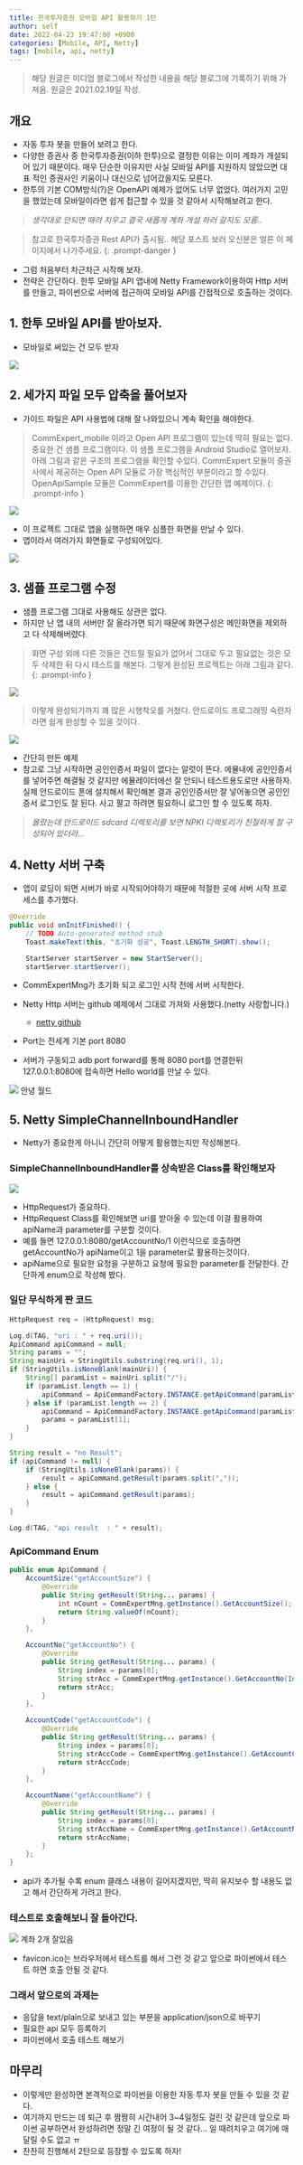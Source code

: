 ```yaml
---
title: 한국투자증권 모바일 API 활용하기 1탄
author: self
date: 2022-04-23 19:47:00 +0900
categories: [Mobile, API, Netty]
tags: [mobile, api, netty]
---
```


> 해당 원글은 미디엄 블로그에서 작성한 내용을 해당 블로그에 기록하기 위해 가져옴.
> 원글은 2021.02.19일 작성.

## 개요
* 자동 투자 봇을 만들어 보려고 한다.
* 다양한 증권사 중 한국투자증권(이하 한투)으로 결정한 이유는 이미 계좌가 개설되어 있기 때문이다. 매우 단순한 이유지만 사실 모바일 API를 지원하지 않았으면 대표 적인 증권사인 키움이나 대신으로 넘어갔을지도 모른다.
* 한투의 기본 COM방식(?)은 OpenAPI 예제가 없어도 너무 없었다. 여러가지 고민을 했었는데 모바일이라면 쉽게 접근할 수 있을 것 같아서 시작해보려고 한다.

> _생각대로 안되면 때려 치우고 결국 새롭게 계좌 개설 하러 갈지도 모름.._

> 참고로 한국투자증권 Rest API가 출시됨.. 해당 포스트 보러 오신분은 얼른 이 페이지에서 나가주세요.
{: .prompt-danger }

* 그럼 처음부터 차근차근 시작해 보자.
* 전략은 간단하다. 한투 모바일 API 앱내에 Netty Framework이용하여 Http 서버를 만들고, 파이썬으로 서버에 접근하여 모바일 API를 간접적으로 호출하는 것이다.

## 1. 한투 모바일 API를 받아보자.
* 모바일로 써있는 건 모두 받자

![](https://miro.medium.com/max/1400/1*mUniDqe3qSYmhea-iU-4JA.png)

## 2. 세가지 파일 모두 압축을 풀어보자
* 가이드 파일은 API 사용법에 대해 잘 나와있으니 계속 확인을 해야한다.

> CommExpert_mobile 이라고 Open API 프로그램이 있는데 딱히 필요는 없다.
중요한 건 샘플 프로그램이다. 이 샘플 프로그램을 Android Studio로 열어보자. 아래 그림과 같은 구조의 프로그램을 확인할 수있다.
CommExpert 모듈이 증권사에서 제공하는 Open API 모듈로 가장 핵심적인 부분이라고 할 수있다.
OpenApiSample 모듈은 CommExpert를 이용한 간단한 앱 예제이다.
{: .prompt-info }

![](https://miro.medium.com/max/1108/1*qhDUtdpR5eZVttoklTJM-w.png)

* 이 프로젝트 그대로 앱을 실행하면 매우 심플한 화면을 만날 수 있다.
* 앱이라서 여러가지 화면들로 구성되어있다.

![](https://miro.medium.com/max/860/1*4vyowR_pOCrsATdLOhqg2w.png)

## 3. 샘플 프로그램 수정

* 샘플 프로그램 그대로 사용해도 상관은 없다.
* 하지만 난 앱 내의 서버만 잘 올라가면 되기 때문에 화면구성은 메인화면을 제외하고 다 삭제해버렸다.

> 화면 구성 외에 다른 것들은 건드릴 필요가 없어서 그대로 두고 필요없는 것은 모두 삭제한 뒤 다시 테스트를 해본다. 그렇게 완성된 프로젝트는 아래 그림과 같다.
{: .prompt-info }

![](https://miro.medium.com/max/848/1*didPP249uzXX2HSUyvX07A.png)

> 이렇게 완성되기까지 꽤 많은 시행착오를 거쳤다. 안드로이드 프로그래밍 숙련자라면 쉽게 완성할 수 있을 것이다.

![](https://miro.medium.com/max/828/1*2PvSfBnY5BpeOTTze9CT4A.png)

* 간단히 만든 예제
* 참고로 그냥 시작하면 공인인증서 파일이 없다는 알럿이 뜬다. 에뮬내에 공인인증서를 넣어주면 해결될 것 같지만 에뮬레이터에선 잘 안되니 테스트용도로만 사용하자. 실제 안드로이드 폰에 설치해서 확인해본 결과 공인인증서만 잘 넣어놓으면 공인인증서 로그인도 잘 된다. 사고 팔고 하려면 필요하니 로그인 할 수 있도록 하자.

> _몰랐는데 안드로이드 sdcard 디렉토리를 보면 NPKI 디렉토리가 친절하게 잘 구성되어 있더라…_

## 4. Netty 서버 구축
* 앱이 로딩이 되면 서버가 바로 시작되어야하기 때문에 적절한 곳에 서버 시작 프로세스를 추가했다.

``` java
@Override
public void onInitFinished() {
    // TODO Auto-generated method stub
    Toast.makeText(this, "초기화 성공", Toast.LENGTH_SHORT).show();

    StartServer startServer = new StartServer();
    startServer.startServer();

```

* CommExpertMng가 초기화 되고 로그인 시작 전에 서버 시작한다.
* Netty Http 서버는 github 예제에서 그대로 가져와 사용했다.(netty 사랑합니다.)
  * [netty github](https://github.com/netty/netty/tree/4.1/example/src/main/java/io/netty/example/http/helloworld)

* Port는 전세계 기본 port 8080
* 서버가 구동되고 adb port forward를 통해 8080 port를 연결한뒤 127.0.0.1:8080에 접속하면 Hello world를 만날 수 있다.

![](https://miro.medium.com/max/1108/1*0eZw4GhrRSIdelX8eFylNA.png)
안녕 월드

## 5. Netty SimpleChannelInboundHandler
* Netty가 중요한게 아니니 간단히 어떻게 활용했는지만 작성해본다.

### SimpleChannelInboundHandler를 상속받은 Class를 확인해보자

![](https://miro.medium.com/max/1400/1*6o2Kyc-t779Y3AVcJW1jcw.png)

* HttpRequest가 중요하다.
* HttpRequest Class를 확인해보면 uri를 받아올 수 있는데 이걸 활용하여 apiName과 parameter를 구분할 것이다.
* 예를 들면 127.0.0.1:8080/getAccountNo/1 이런식으로 호출하면 getAccountNo가 apiName이고 1을 parameter로 활용하는것이다.
* apiName으로 필요한 요청을 구분하고 요청에 필요한 parameter를 전달한다. 간단하게 enum으로 작성해 봤다.

### 일단 무식하게 짠 코드

``` java
HttpRequest req = (HttpRequest) msg;

Log.d(TAG, "uri : " + req.uri());
ApiCommand apiCommand = null;
String params = "";
String mainUri = StringUtils.substring(req.uri(), 1);
if (StringUtils.isNoneBlank(mainUri)) {
    String[] paramList = mainUri.split("/");
    if (paramList.length == 1) {
        apiCommand = ApiCommandFactory.INSTANCE.getApiCommand(paramList[0]);
    } else if (paramList.length == 2) {
        apiCommand = ApiCommandFactory.INSTANCE.getApiCommand(paramList[0]);
        params = paramList[1];
    }
}

String result = "no Result";
if (apiCommand != null) {
    if (StringUtils.isNoneBlank(params)) {
        result = apiCommand.getResult(params.split(","));
    } else {
        result = apiCommand.getResult(params);
    }
}

Log.d(TAG, "api result  : " + result);
```

### ApiCommand Enum

``` java
public enum ApiCommand {
    AccountSize("getAccountSize") {
        @Override
        public String getResult(String... params) {
            int nCount = CommExpertMng.getInstance().GetAccountSize();
            return String.valueOf(nCount);
        }
    },

    AccountNo("getAccountNo") {
        @Override
        public String getResult(String... params) {
            String index = params[0];
            String strAcc = CommExpertMng.getInstance().GetAccountNo(Integer.parseInt(index));
            return strAcc;
        }
    },

    AccountCode("getAccountCode") {
        @Override
        public String getResult(String... params) {
            String index = params[0];
            String strAccCode = CommExpertMng.getInstance().GetAccountCode(Integer.parseInt(index));
            return strAccCode;
        }
    },

    AccountName("getAccountName") {
        @Override
        public String getResult(String... params) {
            String index = params[0];
            String strAccName = CommExpertMng.getInstance().GetAccountName(Integer.parseInt(index));
            return strAccName;
        }
    };
}
```

* api가 추가될 수록 enum 클래스 내용이 길어지겠지만, 딱히 유지보수 할 내용도 없고 해서 간단하게 가려고 한다.

### 테스트로 호출해보니 잘 돌아간다.

![](https://miro.medium.com/max/648/1*lm-y4C56zPlYOJomrYA7wQ.png)
계좌 2개 잘있음

* favicon.ico는 브라우저에서 테스트를 해서 그런 것 같고 앞으로 파이썬에서 테스트 하면 호출 안될 것 같다.

### 그래서 앞으로의 과제는

*   응답을 text/plain으로 보내고 있는 부분을 application/json으로 바꾸기
*   필요한 api 모두 등록하기
*   파이썬에서 호출 테스트 해보기

## 마무리
* 이렇게만 완성하면 본격적으로 파이썬을 이용한 자동 투자 봇을 만들 수 있을 것 같다.
* 여기까지 만드는 데 퇴근 후 짬짬히 시간내어 3~4일정도 걸린 것 같은데 앞으로 파이썬 공부하면서 완성하려면 정말 긴 여정이 될 것 같다… 일 때려치우고 여기에 매달릴 수도 없고 ㅠ
* 찬찬히 진행해서 2탄으로 등장할 수 있도록 하자!
